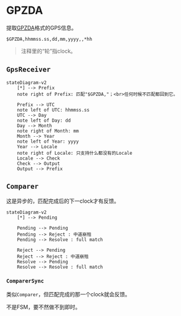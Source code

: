 # GPZDA

提取[GPZDA](https://docs.novatel.com/OEM7/Content/Logs/GPZDA.htm)格式的GPS信息。

```
$GPZDA,hhmmss.ss,dd,mm,yyyy,,*hh
```

> 注释里的“轮”指clock。

## `GpsReceiver`

```mermaid
stateDiagram-v2
    [*] --> Prefix
    note right of Prefix: 匹配"$GPZDA,"；<br>任何时候不匹配都回到它。
    
    Prefix --> UTC
    note left of UTC: hhmmss.ss
    UTC --> Day
    note left of Day: dd
    Day --> Month
    note right of Month: mm
    Month --> Year
    note left of Year: yyyy
    Year --> Locale
    note right of Locale: 只支持什么都没有的Locale
    Locale --> Check
    Check --> Output
    Output --> Prefix
```

## `Comparer`

这是异步的，匹配完成后的下一clock才有反馈。

```mermaid
stateDiagram-v2
    [*] --> Pending
    
    Pending --> Pending
    Pending --> Reject : 中道崩殂
    Pending --> Resolve : full match
    
    Reject --> Pending
    Reject --> Reject : 中道崩殂
    Resolve --> Pending
    Resolve --> Resolve : full match
```

### `ComparerSync`

类似`Comparer`，但匹配完成的那一个clock就会反馈。

不是FSM，要不然做不到即时。

